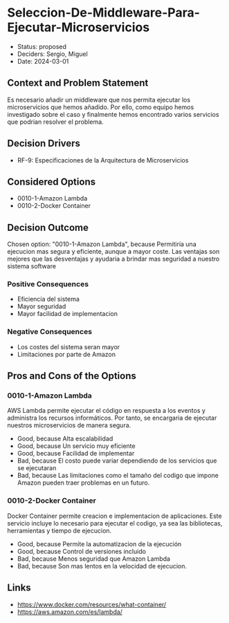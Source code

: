 # Seleccion-De-Middleware-Para-Ejecutar-Microservicios

* Status: proposed
* Deciders: Sergio, Miguel
* Date: 2024-03-01

## Context and Problem Statement

Es necesario añadir un middleware que nos permita ejecutar los microservicios que hemos añadido. Por ello, como equipo hemos investigado sobre el caso y finalmente hemos encontrado varios servicios que podrian resolver el problema.

## Decision Drivers

* RF-9: Especificaciones de la Arquitectura de Microservicios

## Considered Options

* 0010-1-Amazon Lambda
* 0010-2-Docker Container

## Decision Outcome

Chosen option: "0010-1-Amazon Lambda", because Permitiría una ejecucion mas segura y eficiente, aunque a mayor coste. Las ventajas son mejores que las desventajas y ayudaria a brindar mas seguridad a nuestro sistema software

### Positive Consequences

* Eficiencia del sistema
* Mayor seguridad
* Mayor facilidad de implementacion

### Negative Consequences

* Los costes del sistema seran mayor
* Limitaciones por parte de Amazon

## Pros and Cons of the Options

### 0010-1-Amazon Lambda

AWS Lambda permite ejecutar el código en respuesta a los eventos y administra los recursos informáticos. Por tanto, se encargaria de ejecutar nuestros microservicios de manera segura.

* Good, because Alta escalabilidad
* Good, because Un servicio muy eficiente
* Good, because Facilidad de implementar
* Bad, because El costo puede variar dependiendo de los servicios que se ejecutaran
* Bad, because Las limitaciones como el tamaño del codigo que impone Amazon pueden traer problemas en un futuro.

### 0010-2-Docker Container

Docker Container permite creacion e implementacion de aplicaciones. Este servicio incluye lo necesario para ejecutar el codigo, ya sea las bibliotecas, herramientas y tiempo de ejecucion.

* Good, because Permite la automatizacion de la ejecución
* Good, because Control de versiones incluido
* Bad, because Menos seguridad que Amazon Lambda
* Bad, because Son mas lentos en la velocidad de ejecucion.

## Links

* https://www.docker.com/resources/what-container/
* https://aws.amazon.com/es/lambda/
